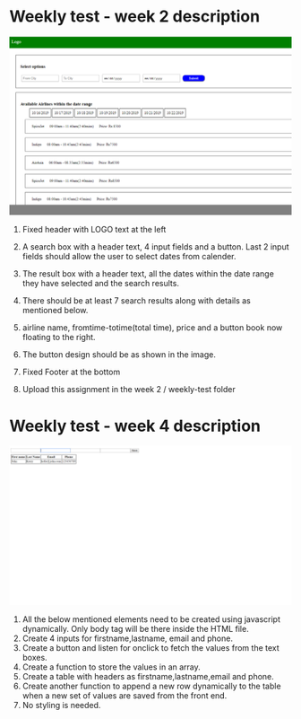# Weekly test - week 2 description


![enter image description here](vst_test1.png)

1. Fixed header with LOGO text at the left
2. A search box with a header text, 4 input fields and a button. Last 2 input fields should allow the user to select dates from calender.
3. The result box with a header text, all the dates within the date range they have selected and the search results.

4. There should be at least 7 search results along with details as mentioned below.

5. airline name, fromtime-totime(total time), price and a button book now floating to the right.

6. The button design should be as shown in the image. 

7. Fixed Footer at the bottom

8. Upload this assignment in the week 2 / weekly-test folder 

# Weekly test - week 4 description
![enter image description here](week4_test.png)
1. All the below mentioned elements need to be created using javascript dynamically. Only body tag will be there inside the HTML file.
2. Create 4 inputs for firstname,lastname, email and phone.
3. Create a button and listen for onclick to fetch the values from the text boxes.
4. Create a function to store the values in an array.
5. Create a table with headers as firstname,lastname,email and phone.
6. Create another function to append a new row dynamically to the table when a new set of values are saved from the front end.
7. No styling is needed.


